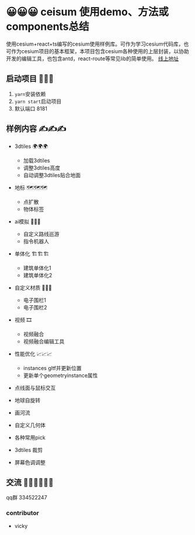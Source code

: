 # 😀😀😀 ceisum 使用demo、方法或components总结

使用cesium+react+ts编写的cesium使用样例库。可作为学习cesium代码库，也可作为cesium项目的基本框架，本项目包含cesium各种使用的上层封装，以协助开发的编辑工具，也包含antd，react-route等常见lib的简单使用。
[线上地址](http://106.14.16.109:1010)


## 启动项目 👾👾👾
1. ``yarn``安装依赖
2. ``yarn start``启动项目
3. 默认端口 8181

## 样例内容 ✍✍✍
- 3dtiles 🌍🌍🌍
    - 加载3dtiles
    - 调整3dtiles高度
    - 自动调整3dtiles贴合地面

- 地标 🗺🗺🗺
    - 点扩散
    - 物体标签
- ai模拟 🏃🏃🏃
    - 自定义路线巡游
    - 指令机器人
- 单体化 🏗🏗🏗
    - 建筑单体化1
    - 建筑单体化2
- 自定义材质 🚧🚧🚧
    - 电子围栏1
    - 电子围栏2
- 视频 🎞
    - 视频融合
    - 视频融合编辑工具
- 性能优化 📈📈📈
    - instances gltf并更新位置
    - 更新单个geometryinstance属性
- 点线面与鼠标交互
- 地球自旋转
- 画河流
- 自定义几何体
- 各种常用pick
- 3dtiles 裁剪
- 屏幕色调调整



## 交流 🙋‍♂️🙋‍♂️🙋‍♂️
qq群 334522247
### contributor
- vicky